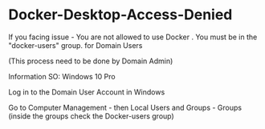 # Docker-Desktop-Access-Denied
If you facing issue - You are not allowed to use Docker . You must be in the "docker-users" group. for Domain Users

(This process need to be done by Domain Admin)

Information
SO: Windows 10 Pro

Log in to the Domain User Account in Windows 

Go to Computer Management - then Local Users and Groups - Groups
(inside the groups check the Docker-users group)


